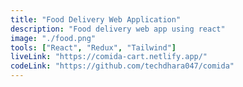 ```yaml
---
title: "Food Delivery Web Application"
description: "Food delivery web app using react"
image: "./food.png"
tools: ["React", "Redux", "Tailwind"]
liveLink: "https://comida-cart.netlify.app/"
codeLink: "https://github.com/techdhara047/comida"
---
```

